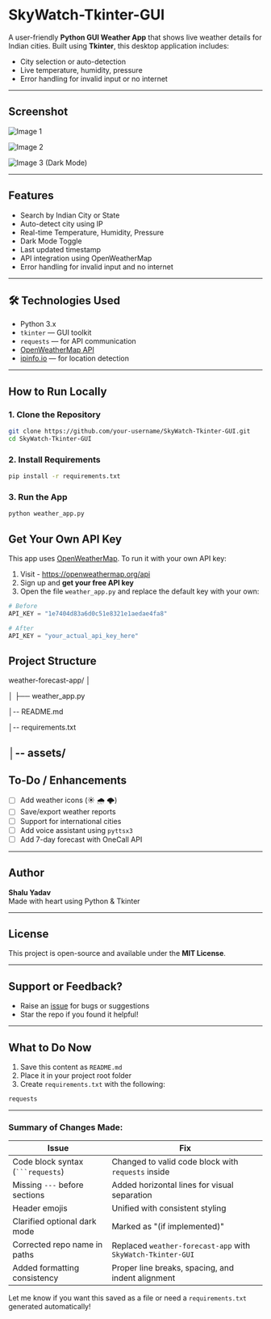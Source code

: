 #  SkyWatch-Tkinter-GUI

A user-friendly **Python GUI Weather App** that shows live weather details for Indian cities. Built using **Tkinter**, this desktop application includes:

-  City selection or auto-detection  
-  Live temperature, humidity, pressure  
-  Error handling for invalid input or no internet  

---

##  Screenshot

![Image 1](https://github.com/user-attachments/assets/df5d1fcd-acd4-4bd4-8f33-70769f445243)

![Image 2](https://github.com/user-attachments/assets/1c7fffb5-9e5c-4ae0-86a3-bb1f4a3d373a)

![Image 3 (Dark Mode)](https://github.com/user-attachments/assets/0d4e541e-85ef-48d8-b1a3-adf39516af68)


---

##  Features

-  Search by Indian City or State  
-  Auto-detect city using IP  
-  Real-time Temperature, Humidity, Pressure  
-  Dark Mode Toggle 
-  Last updated timestamp  
-  API integration using OpenWeatherMap  
-  Error handling for invalid input and no internet  

---

## 🛠️ Technologies Used

- Python 3.x  
- `tkinter` — GUI toolkit  
- `requests` — for API communication  
- [OpenWeatherMap API](https://openweathermap.org/)  
- [ipinfo.io](https://ipinfo.io) — for location detection  

---

##  How to Run Locally

### 1. Clone the Repository
```bash
git clone https://github.com/your-username/SkyWatch-Tkinter-GUI.git
cd SkyWatch-Tkinter-GUI
```

### 2. Install Requirements
```bash
pip install -r requirements.txt
```

### 3. Run the App
```bash
python weather_app.py
```

##  Get Your Own API Key

This app uses [OpenWeatherMap](https://openweathermap.org/api). To run it with your own API key:

1. Visit - https://openweathermap.org/api  
2. Sign up and **get your free API key**
3. Open the file `weather_app.py` and replace the default key with your own:

```python
# Before
API_KEY = "1e7404d83a6d0c51e8321e1aedae4fa8"

# After
API_KEY = "your_actual_api_key_here"
```
##  Project Structure
weather-forecast-app/
│ 

│ ├── weather_app.py

│-- README.md

│-- requirements.txt

│-- assets/ 
---

##  To-Do / Enhancements

- [ ] Add weather icons (☀️ 🌧️ 🌩️)
- [ ] Save/export weather reports
- [ ] Support for international cities
- [ ] Add voice assistant using `pyttsx3`
- [ ] Add 7-day forecast with OneCall API

---

##  Author

**Shalu Yadav**  
Made with heart using Python & Tkinter

---

##  License

This project is open-source and available under the **MIT License**.

---

##  Support or Feedback?

-  Raise an [issue](https://github.com/your-username/weather-forecast-app/issues) for bugs or suggestions  
-  Star the repo if you found it helpful!

---

##  What to Do Now

1. Save this content as `README.md`  
2. Place it in your project root folder  
3. Create `requirements.txt` with the following:
```bash
requests
```

---

###  Summary of Changes Made:

| Issue | Fix |
|-------|-----|
| Code block syntax (` ```requests `) | Changed to valid code block with `requests` inside |
| Missing `---` before sections | Added horizontal lines for visual separation |
| Header emojis | Unified with consistent styling |
| Clarified optional dark mode | Marked as "(if implemented)" |
| Corrected repo name in paths | Replaced `weather-forecast-app` with `SkyWatch-Tkinter-GUI` |
| Added formatting consistency | Proper line breaks, spacing, and indent alignment |

Let me know if you want this saved as a file or need a `requirements.txt` generated automatically!
